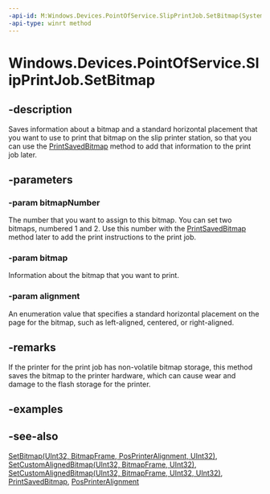 ----api-id: M:Windows.Devices.PointOfService.SlipPrintJob.SetBitmap(System.UInt32,Windows.Graphics.Imaging.BitmapFrame,Windows.Devices.PointOfService.PosPrinterAlignment)
-api-type: winrt method
---<!-- Method syntaxpublic void SetBitmap(System.UInt32 bitmapNumber, Windows.Graphics.Imaging.BitmapFrame bitmap, Windows.Devices.PointOfService.PosPrinterAlignment alignment)--># Windows.Devices.PointOfService.SlipPrintJob.SetBitmap## -descriptionSaves information about a bitmap and a standard horizontal placement that you want to use to print that bitmap on the slip printer station, so that you can use the [PrintSavedBitmap](slipprintjob_printsavedbitmap.md) method to add that information to the print job later.## -parameters### -param bitmapNumberThe number that you want to assign to this bitmap. You can set two bitmaps, numbered 1 and 2. Use this number with the [PrintSavedBitmap](slipprintjob_printsavedbitmap.md) method later to add the print instructions to the print job.### -param bitmapInformation about the bitmap that you want to print.### -param alignmentAn enumeration value that specifies a standard horizontal placement on the page for the bitmap, such as left-aligned, centered, or right-aligned.## -remarksIf the printer for the print job has non-volatile bitmap storage, this method saves the bitmap to the printer hardware, which can cause wear and damage to the flash storage for the printer.## -examples## -see-also[SetBitmap(UInt32, BitmapFrame, PosPrinterAlignment, UInt32)](slipprintjob_setbitmap_49606997.md), [SetCustomAlignedBitmap(UInt32, BitmapFrame, UInt32)](slipprintjob_setcustomalignedbitmap_1134515791.md), [SetCustomAlignedBitmap(UInt32, BitmapFrame, UInt32, UInt32)](slipprintjob_setcustomalignedbitmap_1547903367.md), [PrintSavedBitmap](slipprintjob_printsavedbitmap.md), [PosPrinterAlignment](posprinteralignment.md)